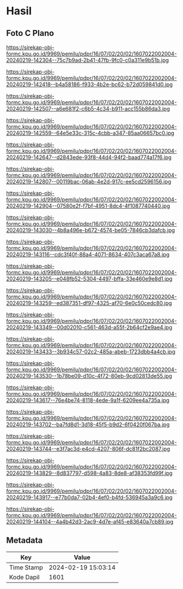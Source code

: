 # Hasil

## Foto C Plano

https://sirekap-obj-formc.kpu.go.id/9969/pemilu/pdpr/16/07/02/20/02/1607022002004-20240219-142304--75c7b9ad-2b41-47fb-9fc0-c0a311e9b51b.jpg

https://sirekap-obj-formc.kpu.go.id/9969/pemilu/pdpr/16/07/02/20/02/1607022002004-20240219-142418--b4a58186-f933-4b2e-bc62-b72d059841d0.jpg

https://sirekap-obj-formc.kpu.go.id/9969/pemilu/pdpr/16/07/02/20/02/1607022002004-20240219-142507--a6e681f2-c6b5-4c34-b911-acc155b86da3.jpg

https://sirekap-obj-formc.kpu.go.id/9969/pemilu/pdpr/16/07/02/20/02/1607022002004-20240219-142559--64e5e33c-315c-4cbb-a347-85aa06657bc0.jpg

https://sirekap-obj-formc.kpu.go.id/9969/pemilu/pdpr/16/07/02/20/02/1607022002004-20240219-142647--d2843ede-93f8-44d4-94f2-baad774a17f6.jpg

https://sirekap-obj-formc.kpu.go.id/9969/pemilu/pdpr/16/07/02/20/02/1607022002004-20240219-142807--00119bac-06ab-4e2d-917c-ee5cd2596156.jpg

https://sirekap-obj-formc.kpu.go.id/9969/pemilu/pdpr/16/07/02/20/02/1607022002004-20240219-142904--07580e2f-f7bf-4951-8dc4-4f1087740440.jpg

https://sirekap-obj-formc.kpu.go.id/9969/pemilu/pdpr/16/07/02/20/02/1607022002004-20240219-143030--4b8a496e-b672-4574-be05-7846cb3dafcb.jpg

https://sirekap-obj-formc.kpu.go.id/9969/pemilu/pdpr/16/07/02/20/02/1607022002004-20240219-143116--cdc3f40f-88a4-4071-8634-407c3aca67a8.jpg

https://sirekap-obj-formc.kpu.go.id/9969/pemilu/pdpr/16/07/02/20/02/1607022002004-20240219-143205--e048fb52-5304-4497-bffa-33e460e9e8d1.jpg

https://sirekap-obj-formc.kpu.go.id/9969/pemilu/pdpr/16/07/02/20/02/1607022002004-20240219-143259--ed387351-df97-4325-af70-6e0c50cedc80.jpg

https://sirekap-obj-formc.kpu.go.id/9969/pemilu/pdpr/16/07/02/20/02/1607022002004-20240219-143349--00d02010-c561-463d-a55f-2b64cf2e9ae4.jpg

https://sirekap-obj-formc.kpu.go.id/9969/pemilu/pdpr/16/07/02/20/02/1607022002004-20240219-143433--3b934c57-02c2-485a-abeb-1723dbb4a4cb.jpg

https://sirekap-obj-formc.kpu.go.id/9969/pemilu/pdpr/16/07/02/20/02/1607022002004-20240219-143530--1b78be09-d10c-4f72-80eb-9cd02813de55.jpg

https://sirekap-obj-formc.kpu.go.id/9969/pemilu/pdpr/16/07/02/20/02/1607022002004-20240219-143617--76e4be74-8118-4ede-9a1f-6209ee4a735a.jpg

https://sirekap-obj-formc.kpu.go.id/9969/pemilu/pdpr/16/07/02/20/02/1607022002004-20240219-143702--ba7fd8d1-3d18-45f5-b9d2-6f0420f067ba.jpg

https://sirekap-obj-formc.kpu.go.id/9969/pemilu/pdpr/16/07/02/20/02/1607022002004-20240219-143744--e3f7ac3d-e4cd-4207-806f-dc81f2bc2087.jpg

https://sirekap-obj-formc.kpu.go.id/9969/pemilu/pdpr/16/07/02/20/02/1607022002004-20240219-143829--8d837797-d598-4a83-8de8-af38353fd99f.jpg

https://sirekap-obj-formc.kpu.go.id/9969/pemilu/pdpr/16/07/02/20/02/1607022002004-20240219-143917--e77b0da7-02b4-4ef0-b4fd-536945a3a9c6.jpg

https://sirekap-obj-formc.kpu.go.id/9969/pemilu/pdpr/16/07/02/20/02/1607022002004-20240219-144104--4a4b42d3-2ac9-4d7e-af45-e83640a7cb89.jpg


## Metadata

| Key        | Value               |
| ---------- | ------------------- |
| Time Stamp | 2024-02-19 15:03:14 |
| Kode Dapil | 1601                |



